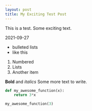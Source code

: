 ```yaml
---
layout: post
title: My Exciting Test Post
---
```


This is a test. Some exciting text.

2021-09-27

- bulleted lists
- like this

1. Numbered
2. Lists
3. Another item

**Bold** and *italics*
Some more text to write. 

```python
def my_awesome_function(x):
	return 3*x

my_awesome_function(3)
```